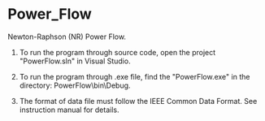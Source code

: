 # Power_Flow
Newton-Raphson (NR) Power Flow.

1. To run the program through source code, open the project "PowerFlow.sln" in Visual Studio.

2. To run the program through .exe file, find the "PowerFlow.exe" in the directory: PowerFlow\bin\Debug.

3. The format of data file must follow the IEEE Common Data Format. See instruction manual for details.
